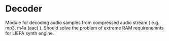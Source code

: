 # Decoder

Module for decoding audio samples from compressed audio stream ( e.g. mp3, m4a (aac) ).
Should solve the problem of extreme RAM requirenemnts for LIEPA synth engine.